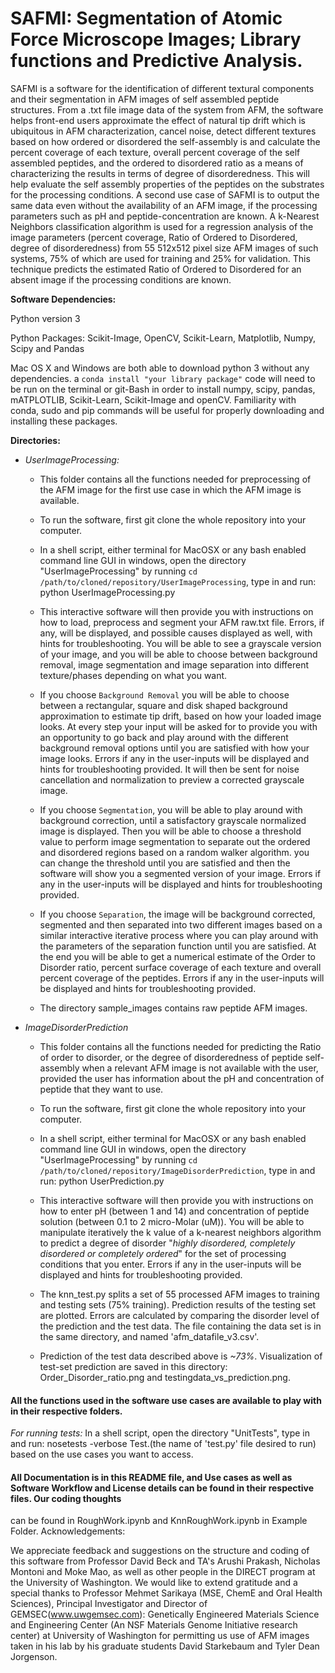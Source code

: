 # SAFMI: Segmentation of Atomic Force Microscope Images; Library functions and Predictive Analysis.

SAFMI is a software for the identification of different textural components and their segmentation in AFM images of self assembled peptide structures. From a .txt file image data of the system from AFM, the software helps front-end users approximate the effect of natural tip drift which is ubiquitous in AFM characterization, cancel noise, detect different textures based on how ordered or disordered the self-assembly is and calculate the percent coverage of each texture, overall percent coverage of the self assembled peptides, and the ordered to disordered ratio as a means of characterizing the results in terms of degree of disorderedness. This will help evaluate the self assembly properties of the peptides on the substrates for the processing conditions.
A second use case of SAFMI is to output the same data even without the availability of an AFM image, if the processing parameters such as pH and peptide-concentration are known. A k-Nearest Neighbors classification algorithm is used for a regression analysis of the image parameters (percent coverage, Ratio of Ordered to Disordered, degree of disorderedness) from 55 512x512 pixel size AFM images of such systems, 75% of which are used for training and 25% for validation. This technique predicts the estimated Ratio of Ordered to Disordered for an absent image if the processing conditions are known.

**Software Dependencies:**

Python version 3

Python Packages: Scikit-Image, OpenCV, Scikit-Learn, Matplotlib, Numpy, Scipy and Pandas

Mac OS X and Windows are both able to download python 3 without any dependencies. a `conda install "your library package"` code will need to be run on the terminal or git-Bash in order to install numpy, scipy, pandas, mATPLOTLIB, Scikit-Learn, Scikit-Image and openCV. Familiarity with conda, sudo and pip commands will be useful for properly downloading and installing these packages.

**Directories:**

* *UserImageProcessing:*
  - This folder contains all the functions needed for preprocessing of the AFM image for the first use case in which the AFM image is available.

  - To run the software, first git clone the whole repository into your computer.

  - In a shell script, either terminal for MacOSX or any bash enabled command line GUI in windows, open the directory "UserImageProcessing" by running `cd /path/to/cloned/repository/UserImageProcessing`, type in and run: python UserImageProcessing.py

  - This interactive software will then provide you with instructions on how to load, preprocess and segment your AFM raw.txt file. Errors, if any, will be displayed, and possible causes displayed as well, with hints for troubleshooting.
  You will be able to see a grayscale version of your image, and you will be able to choose between background removal, image segmentation and image separation into different texture/phases depending on what you want.

  - If you choose `Background Removal` you will be able to choose between a rectangular, square and disk shaped background approximation to estimate tip drift, based on how your loaded image looks. At every step your input will be asked for to provide you with an opportunity to go back and play around with the different background removal options until you are satisfied with how your image looks. Errors if any in the user-inputs will be displayed and hints for troubleshooting provided.
  It will then be sent for noise cancellation and normalization to preview a corrected grayscale image.

  - If you choose `Segmentation`, you will be able to play around with background correction, until a satisfactory grayscale normalized image is displayed. Then you will be able to choose a threshold value to perform image segmentation to separate out the ordered and disordered regions based on a random walker algorithm. you can change the threshold until you are satisfied and then the software will show you a segmented version of your image. Errors if any in the user-inputs will be displayed and hints for troubleshooting provided.

  - If you choose `Separation`, the image will be background corrected, segmented and then separated into two different images based on a similar interactive iterative process where you can play around with the parameters of the separation function until you are satisfied. At the end you will be able to get a numerical estimate of the Order to Disorder ratio, percent surface coverage of each texture and overall percent coverage of the peptides. Errors if any in the user-inputs will be displayed and hints for troubleshooting provided.

  - The directory sample_images contains raw peptide AFM images.

* *ImageDisorderPrediction*
  - This folder contains all the functions needed for predicting the Ratio of order to disorder, or the degree of disorderedness of peptide self-assembly when a relevant AFM image is not available with the user, provided the user has information about the pH and concentration of peptide that they want to use.
  - To run the software, first git clone the whole repository into your computer.

  - In a shell script, either terminal for MacOSX or any bash enabled command line GUI in windows, open the directory "UserImageProcessing" by running `cd /path/to/cloned/repository/ImageDisorderPrediction`, type in and run: python UserPrediction.py

  - This interactive software will then provide you with instructions on how to enter pH (between 1 and 14) and concentration of peptide solution (between 0.1 to 2 micro-Molar (uM)).
    You will be able to manipulate iteratively the k value of a k-nearest neighbors algorithm to predict a degree of disorder "*highly disordered, completely disordered or completely ordered*" for the set of processing conditions that you enter. Errors if any in the user-inputs will be displayed and hints for troubleshooting provided.

  - The knn_test.py splits a set of 55 processed AFM images to training and testing sets (75% training). Prediction results of the testing set are plotted. Errors are calculated by comparing the disorder level of the prediction and the test data. The file containing the data set is in the same directory, and named 'afm_datafile_v3.csv'.

  - Prediction of the test data described above is *~73%*. Visualization of test-set prediction are saved in this directory: Order_Disorder_ratio.png and testingdata_vs_prediction.png.




#### All the functions used in the software use cases are available to play with in their respective folders.

*For running tests:*
In a shell script, open the directory "UnitTests", type in and run: nosetests -verbose Test.(the name of 'test.py' file desired to run) based on the use cases you want to access.

#### All Documentation is in this README file, and Use cases as well as Software Workflow and License details can be found in their respective files. Our coding thoughts 
can be found in RoughWork.ipynb and KnnRoughWork.ipynb in Example Folder.
Acknowledgements:

We appreciate feedback and suggestions on the structure and coding of this software from Professor David Beck and TA's Arushi Prakash, Nicholas Montoni and Moke Mao, as well as other people in the DIRECT program at the University of Washington. We would like to extend gratitude and a special thanks to Professor Mehmet Sarikaya (MSE, ChemE and Oral Health Sciences), Principal Investigator and Director of GEMSEC(<span style="color:blue">www.uwgemsec.com</span>): Genetically Engineered Materials Science and Engineering Center (An NSF Materials Genome Initiative research center) at University of Washington for permitting us use of AFM images taken in his lab by his graduate students David Starkebaum and Tyler Dean Jorgenson.
